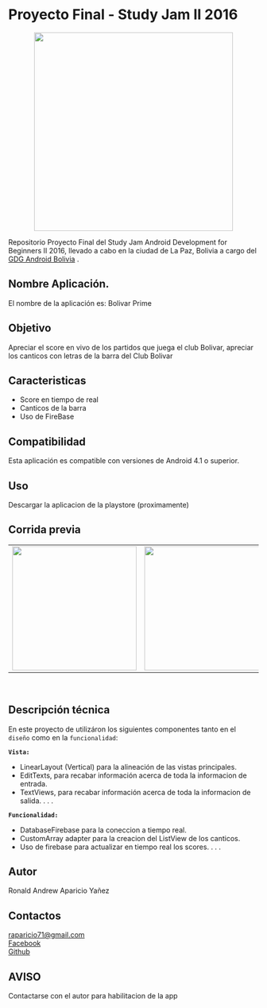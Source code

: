 Proyecto Final - Study Jam II 2016
===
<div align="center">
    <center>
        <img src="http://developerstudyjams.com/images/masthead.png" width="400px"/>
    </center>
</div>

Repositorio Proyecto Final del Study Jam Android Development for Beginners II 2016, llevado a cabo en la ciudad de La Paz, Bolivia a cargo del <a target="_blank" href="http://www.gdg.androidbolivia.com">GDG Android Bolivia</a> .

Nombre Aplicación.
---
El nombre de la aplicación es: Bolivar Prime

Objetivo
---
Apreciar el score en vivo de los partidos que juega el club Bolivar, apreciar los canticos con letras de la barra del Club Bolivar

Caracteristicas
---
* Score en tiempo de real
* Canticos de la barra
* Uso de FireBase


Compatibilidad
---
Esta aplicación es compatible con versiones de Android 4.1 o superior.

Uso
---------
Descargar la aplicacion de la playstore (proximamente)


Corrida previa
---
<div align="center">
    <center>
        <table border="0">
            <tr>
                <td><img src="https://github.com/PrimeAndrew/Proyecto-Final---StudyJam-II-2106/blob/master/img/g1.gif" width="250"></td>
                <td><img src="https://github.com/PrimeAndrew/Proyecto-Final---StudyJam-II-2106/blob/master/img/g2.gif" width="250"></td>
                <td><img src="https://github.com/PrimeAndrew/Proyecto-Final---StudyJam-II-2106/blob/master/img/g3.gif" width="250"></td>
            </tr>
        </table>
    </center>
</div>
<br>

Descripción técnica
---
En este proyecto de utilizáron los siguientes componentes tanto en el `diseño` como en la `funcionalidad`:

**`Vista:`**
* LinearLayout (Vertical) para la alineación de las vistas principales.
* EditTexts, para recabar información acerca de toda la informacion de entrada.
* TextViews, para recabar información acerca de toda la informacion de salida.
.
.
.

**`Funcionalidad:`**
* DatabaseFirebase para la coneccion a tiempo real.
* CustomArray adapter para la creacion del ListView de los canticos.
* Uso de firebase para actualizar en tiempo real los scores.
.
.
.

Autor
---
Ronald Andrew Aparicio Yañez

Contactos
---
raparicio71@gmail.com<br>
[Facebook](https://www.facebook.com/ronald.elim.9) <br>
[Github](https://github.com/PrimeAndrew)<br>

AVISO
---
Contactarse con el autor para habilitacion de la app